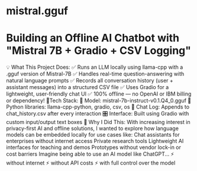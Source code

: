 # mistral.gguf
# Building an Offline AI Chatbot with "Mistral 7B + Gradio + CSV Logging" 
💡 What This Project Does:
 ✅ Runs an LLM locally using llama-cpp with a .gguf version of Mistral-7B
 ✅ Handles real-time question-answering with natural language prompts
 ✅ Records all conversation history (user + assistant messages) into a structured CSV file
 ✅ Uses Gradio for a lightweight, user-friendly chat UI
 ✅ 100% offline — no OpenAI or IBM billing or dependency!
 🔧Tech Stack:
🧠 Model: mistral-7b-instruct-v0.1.Q4_0.gguf
🐍 Python libraries: llama-cpp-python, gradio, csv, os
📂 Chat Log: Appends to chat_history.csv after every interaction
🎛️ Interface: Built using Gradio with custom input/output text boxes
🧠 Why I Did This:
With increasing interest in privacy-first AI and offline solutions, I wanted to explore how language models can be embedded locally for use cases like:
Chat assistants for enterprises without internet access
Private research tools
Lightweight AI interfaces for teaching and demos
Prototypes without vendor lock-in or cost barriers
Imagine being able to use an AI model like ChatGPT...
 ⚡ without internet
 ⚡ without API costs
 ⚡ with full control over the model
